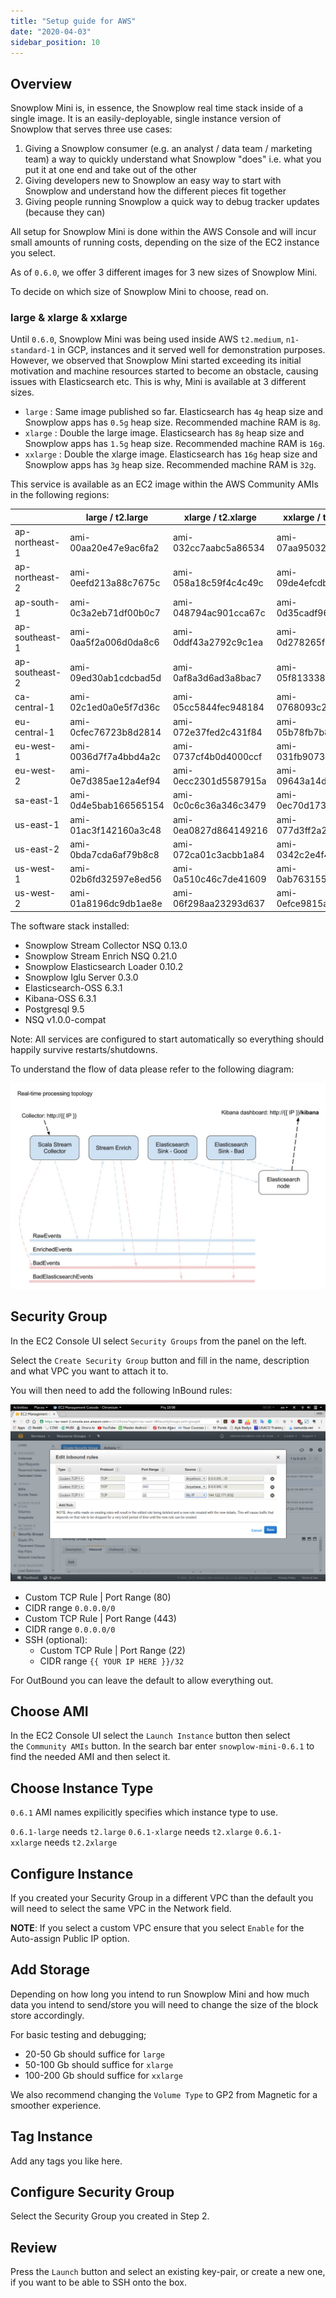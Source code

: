 ```yaml
---
title: "Setup guide for AWS"
date: "2020-04-03"
sidebar_position: 10
---
```


## Overview

Snowplow Mini is, in essence, the Snowplow real time stack inside of a single image. It is an easily-deployable, single instance version of Snowplow that serves three use cases:

1. Giving a Snowplow consumer (e.g. an analyst / data team / marketing team) a way to quickly understand what Snowplow "does" i.e. what you put it at one end and take out of the other
2. Giving developers new to Snowplow an easy way to start with Snowplow and understand how the different pieces fit together
3. Giving people running Snowplow a quick way to debug tracker updates (because they can)

All setup for Snowplow Mini is done within the AWS Console and will incur small amounts of running costs, depending on the size of the EC2 instance you select.

As of `0.6.0`, we offer 3 different images for 3 new sizes of Snowplow Mini.

To decide on which size of Snowplow Mini to choose, read on.

### large & xlarge & xxlarge

Until `0.6.0`, Snowplow Mini was being used inside AWS `t2.medium`, `n1-standard-1` in GCP, instances and it served well for demonstration purposes. However, we observed that Snowplow Mini started exceeding its initial motivation and machine resources started to become an obstacle, causing issues with Elasticsearch etc. This is why, Mini is available at 3 different sizes.

- `large` : Same image published so far. Elasticsearch has `4g` heap size and Snowplow apps has `0.5g` heap size. Recommended machine RAM is `8g`.
- `xlarge` : Double the large image. Elasticsearch has `8g` heap size and Snowplow apps has `1.5g` heap size. Recommended machine RAM is `16g`.
- `xxlarge` : Double the xlarge image. Elasticsearch has `16g` heap size and Snowplow apps has `3g` heap size. Recommended machine RAM is `32g`.

This service is available as an EC2 image within the AWS Community AMIs in the following regions:

|  | large / t2.large | xlarge / t2.xlarge | xxlarge / t2.xxlarge |
| --- | --- | --- | --- |
| ap-northeast-1 | ami-00aa20e47e9ac6fa2 | ami-032cc7aabc5a86534 | ami-07aa95032a39aee39 |
| ap-northeast-2 | ami-0eefd213a88c7675c | ami-058a18c59f4c4c49c | ami-09de4efcdbcb5cd21 |
| ap-south-1 | ami-0c3a2eb71df00b0c7 | ami-048794ac901cca67c | ami-0d35cadf961e41edc |
| ap-southeast-1 | ami-0aa5f2a006d0da8c6 | ami-0ddf43a2792c9c1ea | ami-0d278265fb7442fb0 |
| ap-southeast-2 | ami-09ed30ab1cdcbad5d | ami-0af8a3d6ad3a8bac7 | ami-05f8133382ed20753 |
| ca-central-1 | ami-02c1ed0a0e5f7d36c | ami-05cc5844fec948184 | ami-0768093c29d451758 |
| eu-central-1 | ami-0cfec76723b8d2814 | ami-072e37fed2c431f84 | ami-05b78fb7b858a49b3 |
| eu-west-1 | ami-0036d7f7a4bbd4a2c | ami-0737cf4b0d4000ccf | ami-031fb9073d972bf1b |
| eu-west-2 | ami-0e7d385ae12a4ef94 | ami-0ecc2301d5587915a | ami-09643a14d5f1d445c |
| sa-east-1 | ami-0d4e5bab166565154 | ami-0c0c6c36a346c3479 | ami-0ec70d173842069f2 |
| us-east-1 | ami-01ac3f142160a3c48 | ami-0ea0827d864149216 | ami-077d3ff2a22f3f2a9 |
| us-east-2 | ami-0bda7cda6af79b8c8 | ami-072ca01c3acbb1a84 | ami-0342c2e4f4e0da7a6 |
| us-west-1 | ami-02b6fd32597e8ed56 | ami-0a510c46c7de41609 | ami-0ab763155b00e1cc2 |
| us-west-2 | ami-01a8196dc9db1ae8e | ami-06f298aa23293d637 | ami-0efce9815a0be2aca |

The software stack installed:

- Snowplow Stream Collector NSQ 0.13.0
- Snowplow Stream Enrich NSQ 0.21.0
- Snowplow Elasticsearch Loader 0.10.2
- Snowplow Iglu Server 0.3.0
- Elasticsearch-OSS 6.3.1
- Kibana-OSS 6.3.1
- Postgresql 9.5
- NSQ v1.0.0-compat

Note: All services are configured to start automatically so everything should happily survive restarts/shutdowns.

To understand the flow of data please refer to the following diagram:

![snowplow-mini-topology](images/snowplow-mini-topology.jpg)

## Security Group

In the EC2 Console UI select `Security Groups` from the panel on the left.

Select the `Create Security Group` button and fill in the name, description and what VPC you want to attach it to.

You will then need to add the following InBound rules:

![snowplow-mini-security-group-setup](images/security-groups-setup.png)

- Custom TCP Rule | Port Range (80)
- CIDR range `0.0.0.0/0`
- Custom TCP Rule | Port Range (443)
- CIDR range `0.0.0.0/0`
- SSH (optional):
    - Custom TCP Rule | Port Range (22)
    - CIDR range `{{ YOUR IP HERE }}/32`

For OutBound you can leave the default to allow everything out.

## Choose AMI

In the EC2 Console UI select the `Launch Instance` button then select the `Community AMIs` button. In the search bar enter `snowplow-mini-0.6.1` to find the needed AMI and then select it.

## Choose Instance Type

`0.6.1` AMI names expilicitly specifies which instance type to use.

`0.6.1-large` needs `t2.large` `0.6.1-xlarge` needs `t2.xlarge` `0.6.1-xxlarge` needs `t2.2xlarge`

## Configure Instance

If you created your Security Group in a different VPC than the default you will need to select the same VPC in the Network field.

**NOTE**: If you select a custom VPC ensure that you select `Enable` for the Auto-assign Public IP option.

## Add Storage

Depending on how long you intend to run Snowplow Mini and how much data you intend to send/store you will need to change the size of the block store accordingly.

For basic testing and debugging;

- 20-50 Gb should suffice for `large`
- 50-100 Gb should suffice for `xlarge`
- 100-200 Gb should suffice for `xxlarge`

We also recommend changing the `Volume Type` to GP2 from Magnetic for a smoother experience.

## Tag Instance

Add any tags you like here.

## Configure Security Group

Select the Security Group you created in Step 2.

## Review

Press the `Launch` button and select an existing key-pair, or create a new one, if you want to be able to SSH onto the box.
